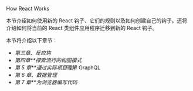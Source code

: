 How React Works

本节介绍如何使用新的 React 钩子、它们的规则以及如何创建自己的钩子。还将介绍如何将当前的 React 类组件应用程序迁移到新的 React 钩子。

本节将介绍以下章节：

*   *第三章*、*反应钩*
*   *第四章**探索流行的构图模式*
*   *第 5 章**通过实际项目*理解 GraphQL
*   *第 6 章*、*数据管理*
*   *第 7 章**为浏览器编写代码*